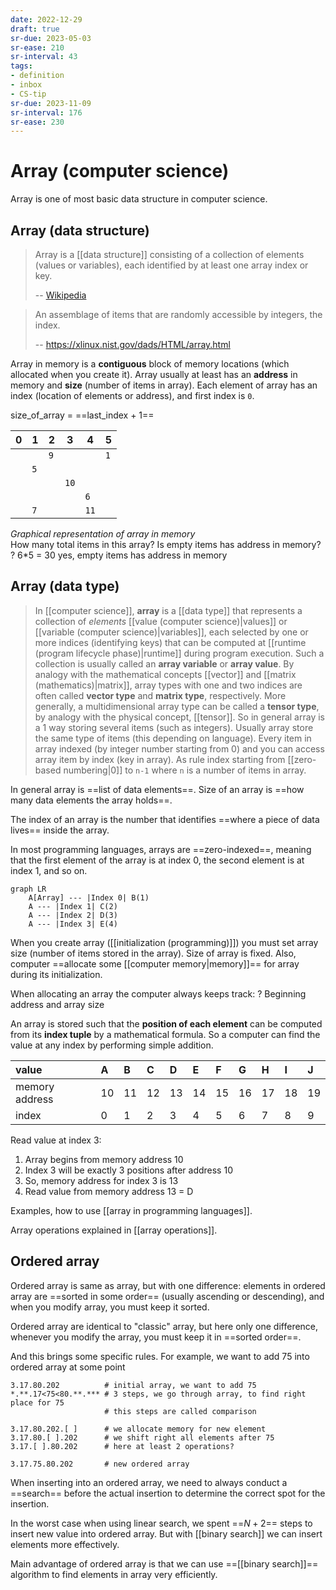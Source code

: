```yaml
---
date: 2022-12-29
draft: true
sr-due: 2023-05-03
sr-ease: 210
sr-interval: 43
tags:
- definition
- inbox
- CS-tip
sr-due: 2023-11-09
sr-interval: 176
sr-ease: 230
---
```


# Array (computer science)

Array is one of most basic data structure in computer science.

## Array (data structure)

> Array is a [[data structure]] consisting of a collection of elements (values
> or variables), each identified by at least one array index or key.
>
> -- [Wikipedia](<https://en.wikipedia.org/wiki/Array_(data_structure)>)

> An assemblage of items that are randomly accessible by integers, the index.
>
> -- <https://xlinux.nist.gov/dads/HTML/array.html>

Array in memory is a **contiguous** block of memory locations (which allocated
when you create it). Array usually at least has an **address** in memory and
**size** (number of items in array). Each element of array has an index
(location of elements or address), and first index is `0`.

size_of_array = ==last_index + 1==

| 0   | 1   | 2   | 3   | 4   | 5   |
| --- | --- | --- | --- | --- | --- |
|     |     | `9`   |     |     | `1`   |
|     | `5`   |     |     |     |     |
|     |     |     | `10`  |     |     |
|     |     |     |     | `6`   |     |
|     | `7`   |     |     | `11`  |     |
*Graphical representation of array in memory*\
How many total items in this array? Is empty items has address in memory?
?
6*5 = 30
yes, empty items has address in memory

## Array (data type)

> In [[computer science]], **array** is a [[data type]] that represents a
> collection of _elements_ [[value (computer science)|values]] or
> [[variable (computer science)|variables]], each selected by one or more
> indices (identifying keys) that can be computed at
> [[runtime (program lifecycle phase)|runtime]] during program execution. Such a
> collection is usually called an **array variable** or **array value**. By
> analogy with the mathematical concepts [[vector]] and
> [[matrix (mathematics)|matrix]], array types with one and two indices are
> often called **vector type** and **matrix type**, respectively. More
> generally, a multidimensional array type can be called a **tensor type**, by
> analogy with the physical concept, [[tensor]].
So in general array is a 1 way storing several items (such as integers). Usually
array store the same type of items (this depending on language). Every item in
array indexed (by integer number starting from 0) and you can access array item
by index (key in array). As rule index starting from [[zero-based numbering|0]]
to `n-1` where `n` is a number of items in array.

In general array is ==list of data elements==.
Size of an array is ==how many data elements the array holds==.
<!--SR:!2023-07-15,2,230-->

The index of an array is the number that identifies ==where a piece of data
lives== inside the array.

In most programming languages, arrays are ==zero-indexed==, meaning that the
first element of the array is at index 0, the second element is at index 1, and
so on.

```mermaid
graph LR
    A[Array] --- |Index 0| B(1)
    A --- |Index 1| C(2)
    A --- |Index 2| D(3)
    A --- |Index 3| E(4)
```

When you create array ([[initialization (programming)]]) you must set array size
(number of items stored in the array). Size of array is fixed. Also, computer
==allocate some [[computer memory|memory]]== for array during its
initialization.


When allocating an array the computer always keeps track: ? Beginning address
and array size


An array is stored such that the **position of each element** can be computed
from its **index tuple** by a mathematical formula. So a computer can find the
value at any index by performing simple addition.

| value          | A   | B   | C   | D   | E   | F   | G   | H   | I   | J   |
| :------------- | :-- | :-- | :-- | :-- | :-- | :-- | :-- | :-- | :-- | :-- |
| memory address | 10  | 11  | 12  | 13  | 14  | 15  | 16  | 17  | 18  | 19  |
| index          | 0   | 1   | 2   | 3   | 4   | 5   | 6   | 7   | 8   | 9   |

Read value at index 3:

1. Array begins from memory address 10
2. Index 3 will be exactly 3 positions after address 10
3. So, memory address for index 3 is 13
4. Read value from memory address 13 = D

Examples, how to use [[array in programming languages]].

Array operations explained in [[array operations]].

## Ordered array

Ordered array is same as array, but with one difference: elements in ordered
array are ==sorted in some order== (usually ascending or descending), and when you
modify array, you must keep it sorted.

Ordered array are identical to "classic" array, but here only one difference,
whenever you modify the array, you must keep it in ==sorted order==.

And this brings some specific rules. For example, we want to add 75 into ordered
array at some point

```
3.17.80.202          # initial array, we want to add 75
*.**.17<75<80.**.*** # 3 steps, we go through array, to find right place for 75
                     # this steps are called comparison

3.17.80.202.[ ]      # we allocate memory for new element
3.17.80.[ ].202      # we shift right all elements after 75
3.17.[ ].80.202      # here at least 2 operations?

3.17.75.80.202       # new ordered array
```
When inserting into an ordered array, we need to always conduct a ==search==
before the actual insertion to determine the correct spot for the insertion.

In the worst case when using linear search, we spent ==$N+2$== steps to insert
new value into ordered array. But with [[binary search]] we can insert elements
more effectively.

Main advantage of ordered array is that we can use ==[[binary search]]== algorithm
to find elements in array very efficiently.
